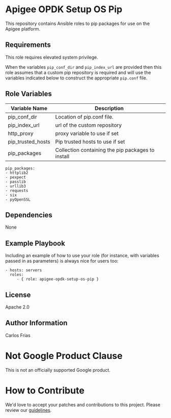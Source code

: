 Apigee OPDK Setup OS Pip
=========

This repository contains Ansible roles to pip packages for use on the Apigee platform.   

Requirements
------------

This role requires elevated system privilege.

When the variables `pip_conf_dir` and `pip_index_url` are provided then this role assumes that a custom
pip repository is required and will use the variables indicated below to construct the appropriate `pip.conf` file.

Role Variables
--------------
| Variable Name | Description |
| --- | --- |
| pip_conf_dir | Location of pip.conf file.  |
| pip_index_url | url of the custom repository |
| http_proxy | proxy variable to use if set |
| pip_trusted_hosts | Pip trusted hosts to use if set |
| pip_packages | Collection containing the pip packages to install |

    pip_packages:
    - httplib2
    - pexpect
    - passlib
    - urllib3
    - requests
    - six
    - pyOpenSSL

Dependencies
------------

None

Example Playbook
----------------

Including an example of how to use your role (for instance, with variables passed in as parameters) is always nice for users too:

    - hosts: servers
      roles:
         - { role: apigee-opdk-setup-os-pip }

License
-------

Apache 2.0

Author Information
------------------

Carlos Frias


<!-- BEGIN Google Required Disclaimer -->

# Not Google Product Clause

This is not an officially supported Google product.
<!-- END Google Required Disclaimer -->
<!-- BEGIN Google How To Contribute -->
# How to Contribute

We'd love to accept your patches and contributions to this project. Please review our [guidelines](CONTRIBUTING.md).
<!-- END Google How To Contribute -->
